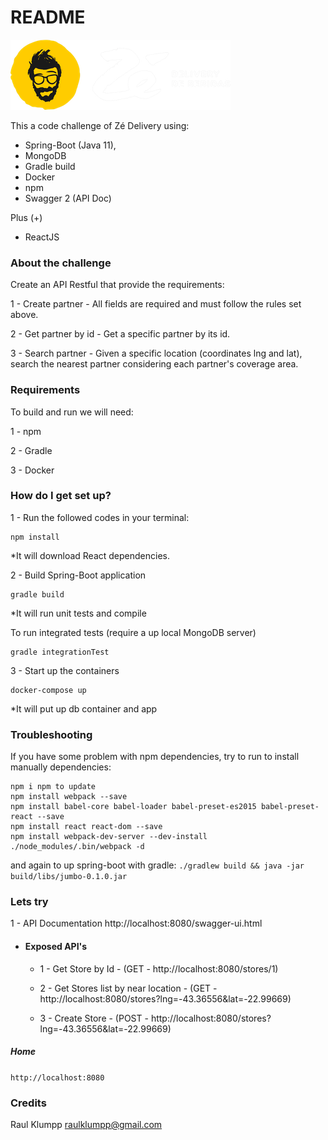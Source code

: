 # README #

![alt text](https://github.com/r4ulk/ze-delivery/blob/master/src/main/resources/static/logo-white-text.png?raw=true)

This a code challenge of Zé Delivery using:

- Spring-Boot (Java 11), 
- MongoDB
- Gradle build
- Docker
- npm
- Swagger 2 (API Doc)

Plus (+)

- ReactJS 

### About the challenge ###

Create an API Restful that provide the requirements: 

1 - Create partner - All fields are required and must follow the rules set above.
    
2 - Get partner by id - Get a specific partner by its id.

3 - Search partner - Given a specific location (coordinates lng and lat), search the nearest partner considering each partner's coverage area.

### Requirements ###

To build and run we will need:

1 - npm

2 - Gradle

3 - Docker

### How do I get set up? ###

1 - Run the followed codes in your terminal:
```
npm install
```
*It will download React dependencies.

2 - Build Spring-Boot application
```
gradle build
```
*It will run unit tests and compile

To run integrated tests (require a up local MongoDB server)
```
gradle integrationTest
```

3 - Start up the containers
```
docker-compose up
```
*It will put up db container and app

### Troubleshooting ###

If you have some problem with npm dependencies, try to run to install manually dependencies:
```
npm i npm to update
npm install webpack --save
npm install babel-core babel-loader babel-preset-es2015 babel-preset-react --save
npm install react react-dom --save
npm install webpack-dev-server --dev-install
./node_modules/.bin/webpack -d
```
and again to up spring-boot with gradle:
`./gradlew build && java -jar build/libs/jumbo-0.1.0.jar`

### Lets try ###

1 - API Documentation
http://localhost:8080/swagger-ui.html

- #### Exposed API's ###

  - 1 - Get Store by Id - (GET - http://localhost:8080/stores/1)

  - 2 - Get Stores list by near location - (GET - http://localhost:8080/stores?lng=-43.36556&lat=-22.99669)

  - 3 - Create Store - (POST - http://localhost:8080/stores?lng=-43.36556&lat=-22.99669)

##### Home #####
`http://localhost:8080`

### Credits ###

Raul Klumpp <raulklumpp@gmail.com>
